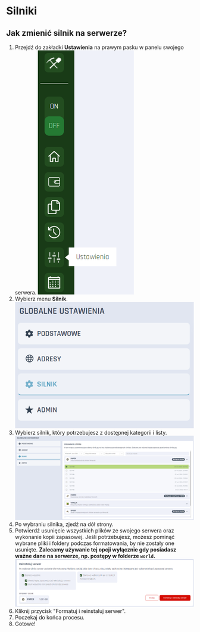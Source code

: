 # Silniki

## Jak zmienić silnik na serwerze?
1. Przejdź do zakładki **Ustawienia** na prawym pasku w panelu swojego serwera.
![1](/img/silniki/1.png)
2. Wybierz menu **Silnik**.
![2](/img/silniki/2.png)
3. Wybierz silnik, który potrzebujesz z dostępnej kategorii i listy.
![3](/img/silniki/3.png) 
5. Po wybraniu silnika, zjedź na dół strony.
6. Potwierdź usunięcie wszystkich plików ze swojego serwera oraz wykonanie kopii zapasowej. Jeśli potrzebujesz, możesz pominąć wybrane pliki i foldery podczas formatowania, by nie zostały one usunięte. **Zalecamy używanie tej opcji wyłącznie gdy posiadasz ważne dane na serwerze, np. postępy w folderze `world`.**
![4](/img/silniki/4.png)
7. Kliknij przycisk "Formatuj i reinstaluj serwer".
8. Poczekaj do końca procesu. 
9. Gotowe!